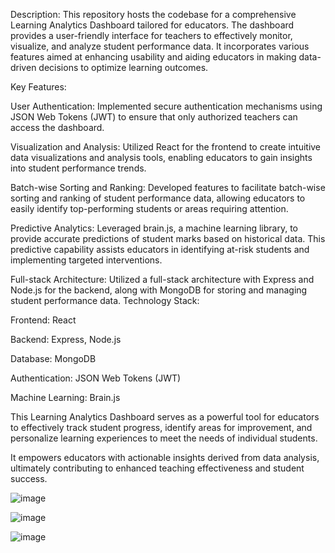 Description:
This repository hosts the codebase for a comprehensive Learning Analytics Dashboard tailored for educators. The dashboard provides a user-friendly interface for teachers to effectively monitor, visualize, and analyze student performance data. It incorporates various features aimed at enhancing usability and aiding educators in making data-driven decisions to optimize learning outcomes.

Key Features:

User Authentication: Implemented secure authentication mechanisms using JSON Web Tokens (JWT) to ensure that only authorized teachers can access the dashboard.

Visualization and Analysis: Utilized React for the frontend to create intuitive data visualizations and analysis tools, enabling educators to gain insights into student performance trends.

Batch-wise Sorting and Ranking: Developed features to facilitate batch-wise sorting and ranking of student performance data, allowing educators to easily identify top-performing students or areas requiring attention.

Predictive Analytics: Leveraged brain.js, a machine learning library, to provide accurate predictions of student marks based on historical data. This predictive capability assists educators in identifying at-risk students and implementing targeted interventions.

Full-stack Architecture: Utilized a full-stack architecture with Express and Node.js for the backend, along with MongoDB for storing and managing student performance data.
Technology Stack:

Frontend: React

Backend: Express, Node.js

Database: MongoDB

Authentication: JSON Web Tokens (JWT)

Machine Learning: Brain.js

This Learning Analytics Dashboard serves as a powerful tool for educators to effectively track student progress, identify areas for improvement, and personalize learning experiences to meet the needs of individual students. 

It empowers educators with actionable insights derived from data analysis, ultimately contributing to enhanced teaching effectiveness and student success.

![image](https://github.com/Yasshhhhh/Learning-analytics-dashboard/assets/91091885/6ddeb3d3-d3de-4987-a2ca-a6e1e8dbd019)

![image](https://github.com/Yasshhhhh/Learning-analytics-dashboard/assets/91091885/a75fe014-f2cd-43b9-ba3f-b30258cd5d32)

![image](https://github.com/Yasshhhhh/Learning-analytics-dashboard/assets/91091885/c2e3894f-8ff4-40e4-b9fd-e86fbf702bb7)

